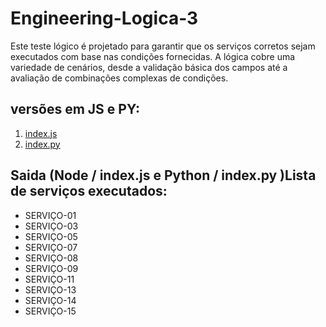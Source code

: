 # Engineering-Logica-3
Este teste lógico é projetado para garantir que os serviços corretos sejam executados com base nas condições fornecidas. A lógica cobre uma variedade de cenários, desde a validação básica dos campos até a avaliação de combinações complexas de condições.

## versões em JS e PY: 
1. [index.js](https://github.com/keelvinreis/Engineering---Logica-3/blob/main/Engineering/index.js)
2. [index.py](https://github.com/keelvinreis/Engineering---Logica-3/blob/main/Engineering/index.py)

## Saida (Node / index.js e Python / index.py )Lista de serviços executados: 

- SERVIÇO-01  
- SERVIÇO-03 
- SERVIÇO-05 
- SERVIÇO-07 
- SERVIÇO-08 
- SERVIÇO-09 
- SERVIÇO-11 
- SERVIÇO-13 
- SERVIÇO-14 
- SERVIÇO-15

